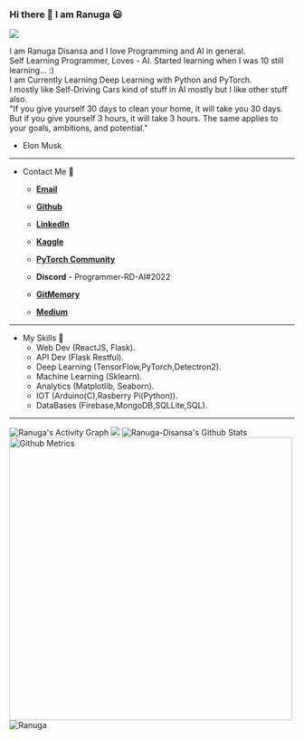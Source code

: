 ### Hi there 👋 I am Ranuga 😃

![](https://komarev.com/ghpvc/?username=Programmer-RD-AI&color=gray)

I am Ranuga Disansa and I love Programming and AI in general.
<br>
Self Learning Programmer, Loves - AI. Started learning when I was 10 still learning... :)
<br>
I am Currently Learning Deep Learning with Python and PyTorch.
<br>
I mostly like Self-Driving Cars kind of stuff in AI mostly but I like other stuff also.
<br>
"If you give yourself 30 days to clean your home, it will take you 30 days. But if you give yourself 3 hours, it will take 3 hours. The same applies to your goals, ambitions, and potential."
- Elon Musk
<hr>

- Contact Me 💬
  
  - [**Email**](go2ranuga@gmail.com)
  
  - [**Github**](https://github.com/Programmer-RD-AI)
  
  - [**LinkedIn**](https://www.linkedin.com/in/ranuga-disansa-gamage-94a7671b2/)

  - [**Kaggle**](https://www.kaggle.com/ranugadisansagamage)

  - [**PyTorch Community**](https://discuss.pytorch.org/u/programmer-rd-ai/summary)

  - **Discord** - Programmer-RD-AI#2022

  - [**GitMemory**](https://githubmemory.com/@Programmer-RD-AI)
  
  - [**Medium**](https://medium.com/@Programmer-RD-AI)
  
<hr>

- My Skills 💼 
  - Web Dev (ReactJS, Flask).
  - API Dev (Flask Restful).
  - Deep Learning (TensorFlow,PyTorch,Detectron2).
  - Machine Learning (Sklearn).
  - Analytics (Matplotlib, Seaborn).
  - IOT (Arduino(C),Rasberry Pi(Python)).
  - DataBases (Firebase,MongoDB,SQLLite,SQL).

<hr>

<img alt="Ranuga's Activity Graph" src="https://activity-graph.herokuapp.com/graph?username=Programmer-RD-AI&bg_color=0D1117&color=eca15b&line=eca15b" />
<img src="https://github-readme-stats.vercel.app/api/top-langs/?username=Programmer-RD-AI" />
<img src="https://github-readme-stats.vercel.app/api?username=Programmer-RD-AI&show_icons=true&hide_border=false" alt="Ranuga-Disansa's Github Stats">
<img width="500" src="https://metrics.lecoq.io/Programmer-RD-AI" alt="Github Metrics">         
<img title="Ranuga stats" alt="Ranuga" src="https://github-readme-streak-stats.herokuapp.com/?user=Programmer-RD-AI&theme=dark"/>
